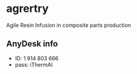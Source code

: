# agrertry

Agile Resin Infusion in composite parts production

## AnyDesk info

- ID: 1 914 803 666
- pass: iThermAI
